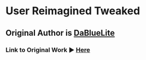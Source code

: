 # User Reimagined Tweaked
## Original Author is [DaBlueLite](https://github.com/DaBluLite)
### Link to Original Work ▶ [Here](https://github.com/DaBluLite/css-snippets/tree/master/UserReimagined)
